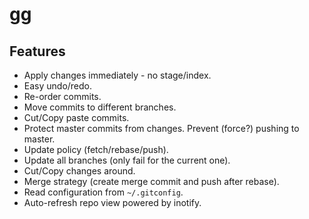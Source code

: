 # gg

## Features

 * Apply changes immediately - no stage/index.
 * Easy undo/redo.
 * Re-order commits.
 * Move commits to different branches.
 * Cut/Copy paste commits.
 * Protect master commits from changes. Prevent (force?) pushing to master.
 * Update policy (fetch/rebase/push).
 * Update all branches (only fail for the current one).
 * Cut/Copy changes around.
 * Merge strategy (create merge commit and push after rebase).
 * Read configuration from `~/.gitconfig`.
 * Auto-refresh repo view powered by inotify.
